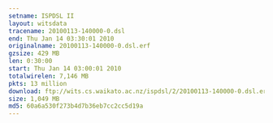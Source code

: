 ```yaml
---
setname: ISPDSL II
layout: witsdata
tracename: 20100113-140000-0.dsl
end: Thu Jan 14 03:30:01 2010
originalname: 20100113-140000-0.dsl.erf
gzsize: 429 MB
len: 0:30:00
start: Thu Jan 14 03:00:01 2010
totalwirelen: 7,146 MB
pkts: 13 million
download: ftp://wits.cs.waikato.ac.nz/ispdsl/2/20100113-140000-0.dsl.erf.gz
size: 1,049 MB
md5: 60a6a530f273b4d7b36eb7cc2cc5d19a
---
```

